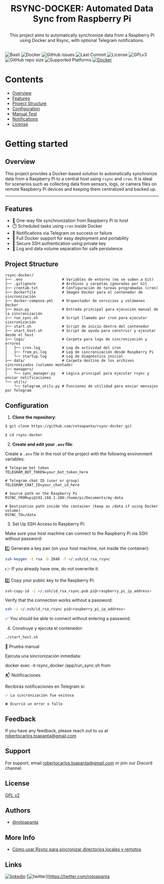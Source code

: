 # <p align="center">RSYNC-DOCKER: Automated Data Sync from Raspberry Pi

<p align="center">This project aims to automatically synchronize data from a Raspberry Pi using Docker and Rsync, with optional Telegram notifications.</p>

##

![Bash](https://img.shields.io/badge/bash-v4.4-blue.svg)
![Docker](https://img.shields.io/badge/docker-ready-blue)
![GitHub issues](https://img.shields.io/github/issues/rotoapanta/rsync-docker)
![Last Commit](https://img.shields.io/github/last-commit/rotoapanta/rsync-docker)
![License](https://img.shields.io/github/license/rotoapanta/rsync-docker)
![GPLv3](https://img.shields.io/badge/license-GPLv3-blue.svg)
![GitHub repo size](https://img.shields.io/github/repo-size/rotoapanta/rsync-docker)
![Supported Platforms](https://img.shields.io/badge/platform-Linux%20|%20macOS-green)
[![Docker](https://img.shields.io/badge/Docker-Yes-brightgreen)](https://www.docker.com/)

# Contents

- [Overview](#overview)
- [Features](#features)
- [Project Structure](#project-structure)
- [Configuration](#configuration)
- [Manual Test](#manual-test)
- [Notifications](#notifications)
- [License](#license)

# Getting started

## Overview

This project provides a Docker-based solution to automatically synchronize data from a Raspberry Pi to a central host using `rsync` and `cron`. It is ideal for scenarios such as collecting data from sensors, logs, or camera files on remote Raspberry Pi devices and keeping them centralized and backed up.

---
## Features

- 🔁 One-way file synchronization from Raspberry Pi to host
- ⏱️ Scheduled tasks using `cron` inside Docker
- 📩 Notifications via Telegram on success or failure
- 🐳 Full Docker support for easy deployment and portability
- 🔐 Secure SSH authentication using private key
- 📂 Log and data volume separation for safe persistence

## Project Structure

```plaintext
rsync-docker/
├── .env                  # Variables de entorno (no se suben a Git)
├── .gitignore            # Archivos y carpetas ignoradas por Git
├── crontab.txt           # Configuración de tareas programadas (cron)
├── Dockerfile            # Imagen Docker para el contenedor de sincronización
├── docker-compose.yml    # Orquestador de servicios y volúmenes Docker
├── main.py               # Entrada principal para ejecución manual de la sincronización
├── run_sync.sh           # Script llamado por cron para ejecutar sincronización
├── start.sh              # Script de inicio dentro del contenedor
├── start_host.sh         # Script de ayuda para construir y ejecutar desde el host
├── logs/                 # Carpeta para logs de sincronización y errores
│   ├── cron.log          # Log de actividad del cron
│   ├── from_pi.log       # Log de sincronización desde Raspberry Pi
│   └── startup.log       # Log de diagnóstico inicial
├── data/                 # Carpeta destino de los archivos sincronizados (volumen montado)
├── managers/
│   └── sync_manager.py   # Lógica principal para ejecutar rsync y enviar notificaciones
└── utils/
    └── telegram_utils.py # Funciones de utilidad para enviar mensajes por Telegram
```

## Configuration

1. **Clone the repository**:

```bash
$ git clone https://github.com/rotoapanta/rsync-docker.git
```
```bash
$ cd rsync-docker
```

2. **Create and edit your `.env` file**:

Create a `.env` file in the root of the project with the following environment variables:

```env
# Telegram bot token
TELEGRAM_BOT_TOKEN=your_bot_token_here

# Telegram chat ID (user or group)
TELEGRAM_CHAT_ID=your_chat_id_here

# Source path on the Raspberry Pi
RSYNC_FROM=pi@192.168.1.100:/home/pi/Documents/my-data

# Destination path inside the container (keep as /data if using Docker volume)
RSYNC_TO=/data
```

3. Set Up SSH Access to Raspberry Pi:

Make sure your host machine can connect to the Raspberry Pi via SSH without password:

1️⃣ Generate a key pair (on your host machine, not inside the container):

```bash
ssh-keygen -t rsa -b 2048 -f ~/.ssh/id_rsa_rsync
```
👉 If you already have one, do not overwrite it.

2️⃣ Copy your public key to the Raspberry Pi:

```bash
ssh-copy-id -i ~/.ssh/id_rsa_rsync.pub pi@<raspberry_pi_ip_address>
```
Verify that the connection works without a password:

```bash
ssh -i ~/.ssh/id_rsa_rsync pi@<raspberry_pi_ip_address>
```

✅ You should be able to connect without entering a password.

4. Construye y ejecuta el contenedor:

```bash
./start_host.sh
```

🧪 Prueba manual

Ejecuta una sincronización inmediata:

docker exec -it rsync_docker /app/run_sync.sh from

📬 Notificaciones

Recibirás notificaciones en Telegram si:

    ✅ La sincronización fue exitosa

    ❌ Ocurrió un error o fallo


## Feedback

If you have any feedback, please reach out to us at robertocarlos.toapanta@gmail.com

## Support

For support, email robertocarlos.toapanta@gmail.com or join our Discord channel.

## License

[GPL v2](https://www.gnu.org/licenses/gpl-2.0)

## Authors

- [@rotoapanta](https://github.com/rotoapanta)

## More Info

* [Cómo usar Rsync para sincronizar directorios locales y remotos](https://www.digitalocean.com/community/tutorials/how-to-use-rsync-to-sync-local-and-remote-directories-es)

## Links

[![linkedin](https://img.shields.io/badge/linkedin-0A66C2?style=for-the-badge&logo=linkedin&logoColor=white)](https://www.linkedin.com/in/roberto-carlos-toapanta-g/)
[![twitter](https://img.shields.io/badge/twitter-1DA1F2?style=for-the-badge&logo=twitter&logoColor=white)](https://twitter.com/rotoapanta
